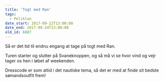```yaml
---
title: 'Togt med Ran'
tags:
  - Peliklan
date_start: 2017-09-22T13:00:00
date_end: 2017-09-24T13:00:00
old_id: 6887
---
```

Så er det tid til endnu engang at tage på togt med Ran.

Turen starter og slutter på Svaneknoppen, og så må vi se hvor vind og vejr tager os hen i løbet af weekenden.

Dresscode er som altid i det nautiske tema, så det er med at finde sit bedste sømandsoutfit frem!